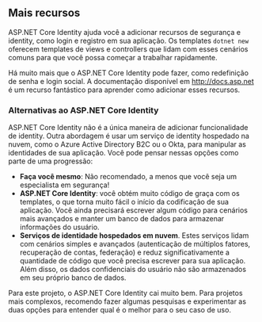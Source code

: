 ## Mais recursos

ASP.NET Core Identity ajuda você a adicionar recursos de segurança e identity, como login e registro em sua aplicação. Os templates `dotnet new` oferecem templates de views e controllers que lidam com esses cenários comuns para que você possa começar a trabalhar rapidamente.

Há muito mais que o ASP.NET Core Identity pode fazer, como redefinição de senha e login social. A documentação disponível em http://docs.asp.net é um recurso fantástico para aprender como adicionar esses recursos.

### Alternativas ao ASP.NET Core Identity

ASP.NET Core Identity não é a única maneira de adicionar funcionalidade de identity. Outra abordagem é usar um serviço de identity hospedado na nuvem, como o Azure Active Directory B2C ou o Okta, para manipular as identidades de sua aplicação. Você pode pensar nessas opções como parte de uma progressão:

* **Faça você mesmo**: Não recomendado, a menos que você seja um especialista em segurança!
* **ASP.NET Core Identity**: você obtém muito código de graça com os templates, o que torna muito fácil o início da codificação de sua aplicação. Você ainda precisará escrever algum código para cenários mais avançados e manter um banco de dados para armazenar informações do usuário.
* **Serviços de identidade hospedados em nuvem**. Estes serviços lidam com cenários simples e avançados (autenticação de múltiplos fatores, recuperação de contas, federação) e reduz significativamente a quantidade de código que você precisa escrever para sua aplicação. Além disso, os dados confidenciais do usuário não são armazenados em seu próprio banco de dados.

Para este projeto, o ASP.NET Core Identity cai muito bem. Para projetos mais complexos, recomendo fazer algumas pesquisas e experimentar as duas opções para entender qual é o melhor para o seu caso de uso.
